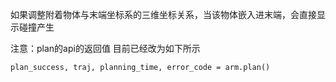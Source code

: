 如果调整附着物体与末端坐标系的三维坐标关系，当该物体嵌入进末端，会直接显示碰撞产生


注意：plan的api的返回值 目前已经改为如下所示
```
plan_success, traj, planning_time, error_code = arm.plan()
```
